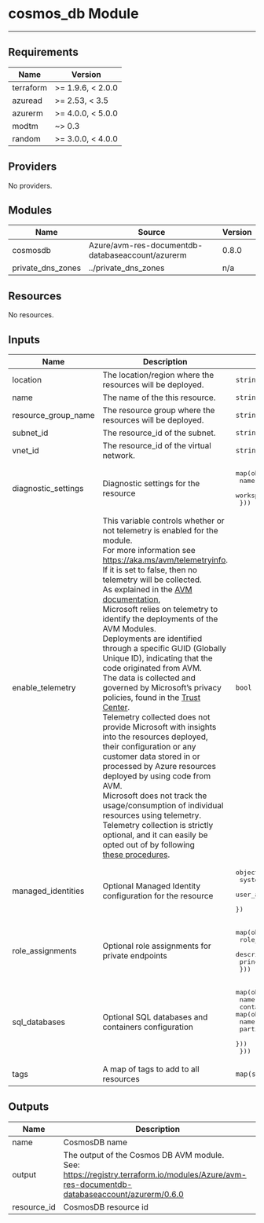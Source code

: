 <!-- BEGIN_TF_DOCS -->
# cosmos_db Module

---

## Requirements

| Name      | Version           |
|-----------|-------------------|
| terraform | >= 1.9.6, < 2.0.0 |
| azuread   | >= 2.53, < 3.5    |
| azurerm   | >= 4.0.0, < 5.0.0 |
| modtm     | ~> 0.3            |
| random    | >= 3.0.0, < 4.0.0 |

## Providers

No providers.

## Modules

| Name                | Source                                           | Version |
|---------------------|--------------------------------------------------|---------|
| cosmosdb            | Azure/avm-res-documentdb-databaseaccount/azurerm | 0.8.0   |
| private\_dns\_zones | ../private_dns_zones                             | n/a     |

## Resources

No resources.

## Inputs

| Name                  | Description                                                                                                                                                                                                                                                                                                                                                                                                                                                                                                                                                                                                                                                                                                                                                                                                                                                                                                                                                                                                                                                                                                                                                                                                           | Type                                                                                                                                                                              | Default | Required |
|-----------------------|-----------------------------------------------------------------------------------------------------------------------------------------------------------------------------------------------------------------------------------------------------------------------------------------------------------------------------------------------------------------------------------------------------------------------------------------------------------------------------------------------------------------------------------------------------------------------------------------------------------------------------------------------------------------------------------------------------------------------------------------------------------------------------------------------------------------------------------------------------------------------------------------------------------------------------------------------------------------------------------------------------------------------------------------------------------------------------------------------------------------------------------------------------------------------------------------------------------------------|-----------------------------------------------------------------------------------------------------------------------------------------------------------------------------------|---------|:--------:|
| location              | The location/region where the resources will be deployed.                                                                                                                                                                                                                                                                                                                                                                                                                                                                                                                                                                                                                                                                                                                                                                                                                                                                                                                                                                                                                                                                                                                                                             | `string`                                                                                                                                                                          | n/a     |   yes    |
| name                  | The name of the this resource.                                                                                                                                                                                                                                                                                                                                                                                                                                                                                                                                                                                                                                                                                                                                                                                                                                                                                                                                                                                                                                                                                                                                                                                        | `string`                                                                                                                                                                          | n/a     |   yes    |
| resource\_group\_name | The resource group where the resources will be deployed.                                                                                                                                                                                                                                                                                                                                                                                                                                                                                                                                                                                                                                                                                                                                                                                                                                                                                                                                                                                                                                                                                                                                                              | `string`                                                                                                                                                                          | n/a     |   yes    |
| subnet\_id            | The resource\_id of the subnet.                                                                                                                                                                                                                                                                                                                                                                                                                                                                                                                                                                                                                                                                                                                                                                                                                                                                                                                                                                                                                                                                                                                                                                                       | `string`                                                                                                                                                                          | n/a     |   yes    |
| vnet\_id              | The resource\_id of the virtual network.                                                                                                                                                                                                                                                                                                                                                                                                                                                                                                                                                                                                                                                                                                                                                                                                                                                                                                                                                                                                                                                                                                                                                                              | `string`                                                                                                                                                                          | n/a     |   yes    |
| diagnostic\_settings  | Diagnostic settings for the resource                                                                                                                                                                                                                                                                                                                                                                                                                                                                                                                                                                                                                                                                                                                                                                                                                                                                                                                                                                                                                                                                                                                                                                                  | <pre>map(object({<br/>    name                  = optional(string, null)<br/>    workspace_resource_id = optional(string, null)<br/>  }))</pre>                                   | `{}`    |    no    |
| enable\_telemetry     | This variable controls whether or not telemetry is enabled for the module.<br/>For more information see <https://aka.ms/avm/telemetryinfo>.<br/>If it is set to false, then no telemetry will be collected.<br/>As explained in the [AVM documentation](https://azure.github.io/Azure-Verified-Modules/help-support/telemetry/),<br/>Microsoft relies on telemetry to identify the deployments of the AVM Modules.<br/>Deployments are identified through a specific GUID (Globally Unique ID), indicating that the code originated from AVM.<br/>The data is collected and governed by Microsoft’s privacy policies, found in the [Trust Center](https://www.microsoft.com/trust-center).<br/>Telemetry collected does not provide Microsoft with insights into the resources deployed,<br/>their configuration or any customer data stored in or processed by Azure resources deployed by using code from AVM.<br/>Microsoft does not track the usage/consumption of individual resources using telemetry.<br/>Telemetry collection is strictly optional, and it can easily be opted out of by following<br/>[these procedures](https://azure.github.io/Azure-Verified-Modules/help-support/telemetry/#opting-out). | `bool`                                                                                                                                                                            | `true`  |    no    |
| managed\_identities   | Optional Managed Identity configuration for the resource                                                                                                                                                                                                                                                                                                                                                                                                                                                                                                                                                                                                                                                                                                                                                                                                                                                                                                                                                                                                                                                                                                                                                              | <pre>object({<br/>    system_assigned            = optional(bool, false)<br/>    user_assigned_resource_ids = optional(set(string), [])<br/>  })</pre>                            | `{}`    |    no    |
| role\_assignments     | Optional role assignments for private endpoints                                                                                                                                                                                                                                                                                                                                                                                                                                                                                                                                                                                                                                                                                                                                                                                                                                                                                                                                                                                                                                                                                                                                                                       | <pre>map(object({<br/>    role_definition_id_or_name = string<br/>    description                = string<br/>    principal_id               = string<br/>  }))</pre>             | `{}`    |    no    |
| sql\_databases        | Optional SQL databases and containers configuration                                                                                                                                                                                                                                                                                                                                                                                                                                                                                                                                                                                                                                                                                                                                                                                                                                                                                                                                                                                                                                                                                                                                                                   | <pre>map(object({<br/>    name = string<br/>    containers = map(object({<br/>      name               = string<br/>      partition_key_path = string<br/>    }))<br/>  }))</pre> | `{}`    |    no    |
| tags                  | A map of tags to add to all resources                                                                                                                                                                                                                                                                                                                                                                                                                                                                                                                                                                                                                                                                                                                                                                                                                                                                                                                                                                                                                                                                                                                                                                                 | `map(string)`                                                                                                                                                                     | `null`  |    no    |

## Outputs

| Name         | Description                                                                                                                                     |
|--------------|-------------------------------------------------------------------------------------------------------------------------------------------------|
| name         | CosmosDB name                                                                                                                                   |
| output       | The output of the Cosmos DB AVM module.<br/>See: <https://registry.terraform.io/modules/Azure/avm-res-documentdb-databaseaccount/azurerm/0.6.0> |
| resource\_id | CosmosDB resource id                                                                                                                            |
<!-- END_TF_DOCS -->
